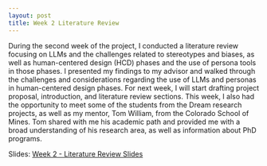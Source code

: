 ```yaml
---
layout: post
title: Week 2 Literature Review
---
```


During the second week of the project, I conducted a literature review focusing on LLMs and the challenges related to stereotypes and biases, as well as human-centered design (HCD) phases and the use of persona tools in those phases. I presented my findings to my advisor and walked through the challenges and considerations regarding the use of LLMs and personas in human-centered design phases. For next week, I will start drafting project proposal, introduction, and literature review sections.
This week, I also had the opportunity to meet some of the students from the Dream research projects, as well as my mentor, Tom William, from the Colorado School of Mines. Tom shared with me his academic path and provided me with a broad understanding of his research area, as well as information about PhD programs.

Slides: [Week 2 - Literature Review Slides](./_slides/Week%202%20-%20Literature%20Review.pdf)